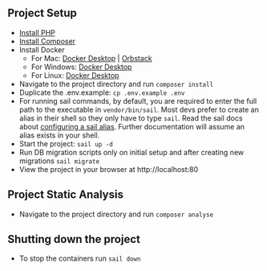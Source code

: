 ## Project Setup
* [Install PHP](https://www.php.net/manual/en/install.php)
* [Install Composer](https://getcomposer.org/doc/00-intro.md)
* Install Docker
  * For Mac: [Docker Desktop](https://docs.docker.com/desktop/install/mac-install/) | [Orbstack](https://docs.orbstack.dev/quick-start#installation)
  * For Windows: [Docker Desktop](https://docs.docker.com/desktop/install/windows-install/)
  * For Linux: [Docker Desktop](https://docs.docker.com/desktop/install/linux-install/)
* Navigate to the project directory and run `composer install`
* Duplicate the .env.example: `cp .env.example .env`
* For running sail commands, by default, you are required to enter the full path to the executable in `vendor/bin/sail`. Most devs prefer to create an alias in their shell so they only have to type `sail`. Read the sail docs about [configuring a sail alias](https://laravel.com/docs/11.x/sail#configuring-a-shell-alias). Further documentation will assume an alias exists in your shell.
* Start the project: `sail up -d`
* Run DB migration scripts only on initial setup and after creating new migrations `sail migrate`
* View the project in your browser at http://localhost:80

## Project Static Analysis
* Navigate to the project directory and run `composer analyse`

## Shutting down the project
- To stop the containers run `sail down`
